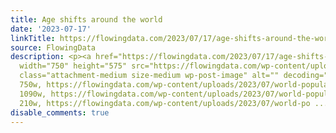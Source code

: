 ```yaml
---
title: Age shifts around the world
date: '2023-07-17'
linkTitle: https://flowingdata.com/2023/07/17/age-shifts-around-the-world/
source: FlowingData
description: <p><a href="https://flowingdata.com/2023/07/17/age-shifts-around-the-world/"><img
  width="750" height="575" src="https://flowingdata.com/wp-content/uploads/2023/07/world-populations-750x575.png"
  class="attachment-medium size-medium wp-post-image" alt="" decoding="async" srcset="https://flowingdata.com/wp-content/uploads/2023/07/world-populations-750x575.png
  750w, https://flowingdata.com/wp-content/uploads/2023/07/world-populations-1090x836.png
  1090w, https://flowingdata.com/wp-content/uploads/2023/07/world-populations-210x161.png
  210w, https://flowingdata.com/wp-content/uploads/2023/07/world-po ...
disable_comments: true
---
```

<p><a href="https://flowingdata.com/2023/07/17/age-shifts-around-the-world/"><img width="750" height="575" src="https://flowingdata.com/wp-content/uploads/2023/07/world-populations-750x575.png" class="attachment-medium size-medium wp-post-image" alt="" decoding="async" srcset="https://flowingdata.com/wp-content/uploads/2023/07/world-populations-750x575.png 750w, https://flowingdata.com/wp-content/uploads/2023/07/world-populations-1090x836.png 1090w, https://flowingdata.com/wp-content/uploads/2023/07/world-populations-210x161.png 210w, https://flowingdata.com/wp-content/uploads/2023/07/world-po ...